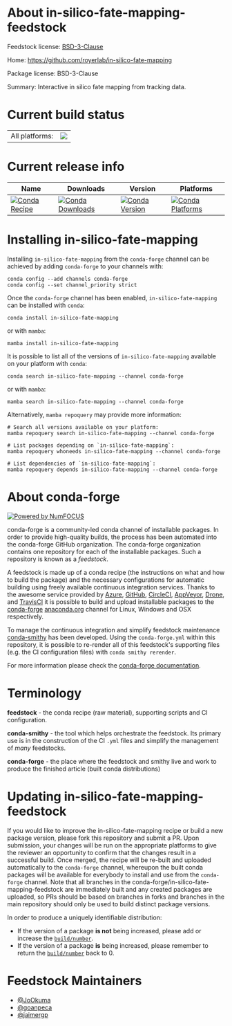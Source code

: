 About in-silico-fate-mapping-feedstock
======================================

Feedstock license: [BSD-3-Clause](https://github.com/conda-forge/in-silico-fate-mapping-feedstock/blob/main/LICENSE.txt)

Home: https://github.com/royerlab/in-silico-fate-mapping

Package license: BSD-3-Clause

Summary: Interactive in silico fate mapping from tracking data.

Current build status
====================


<table><tr><td>All platforms:</td>
    <td>
      <a href="https://dev.azure.com/conda-forge/feedstock-builds/_build/latest?definitionId=19966&branchName=main">
        <img src="https://dev.azure.com/conda-forge/feedstock-builds/_apis/build/status/in-silico-fate-mapping-feedstock?branchName=main">
      </a>
    </td>
  </tr>
</table>

Current release info
====================

| Name | Downloads | Version | Platforms |
| --- | --- | --- | --- |
| [![Conda Recipe](https://img.shields.io/badge/recipe-in--silico--fate--mapping-green.svg)](https://anaconda.org/conda-forge/in-silico-fate-mapping) | [![Conda Downloads](https://img.shields.io/conda/dn/conda-forge/in-silico-fate-mapping.svg)](https://anaconda.org/conda-forge/in-silico-fate-mapping) | [![Conda Version](https://img.shields.io/conda/vn/conda-forge/in-silico-fate-mapping.svg)](https://anaconda.org/conda-forge/in-silico-fate-mapping) | [![Conda Platforms](https://img.shields.io/conda/pn/conda-forge/in-silico-fate-mapping.svg)](https://anaconda.org/conda-forge/in-silico-fate-mapping) |

Installing in-silico-fate-mapping
=================================

Installing `in-silico-fate-mapping` from the `conda-forge` channel can be achieved by adding `conda-forge` to your channels with:

```
conda config --add channels conda-forge
conda config --set channel_priority strict
```

Once the `conda-forge` channel has been enabled, `in-silico-fate-mapping` can be installed with `conda`:

```
conda install in-silico-fate-mapping
```

or with `mamba`:

```
mamba install in-silico-fate-mapping
```

It is possible to list all of the versions of `in-silico-fate-mapping` available on your platform with `conda`:

```
conda search in-silico-fate-mapping --channel conda-forge
```

or with `mamba`:

```
mamba search in-silico-fate-mapping --channel conda-forge
```

Alternatively, `mamba repoquery` may provide more information:

```
# Search all versions available on your platform:
mamba repoquery search in-silico-fate-mapping --channel conda-forge

# List packages depending on `in-silico-fate-mapping`:
mamba repoquery whoneeds in-silico-fate-mapping --channel conda-forge

# List dependencies of `in-silico-fate-mapping`:
mamba repoquery depends in-silico-fate-mapping --channel conda-forge
```


About conda-forge
=================

[![Powered by
NumFOCUS](https://img.shields.io/badge/powered%20by-NumFOCUS-orange.svg?style=flat&colorA=E1523D&colorB=007D8A)](https://numfocus.org)

conda-forge is a community-led conda channel of installable packages.
In order to provide high-quality builds, the process has been automated into the
conda-forge GitHub organization. The conda-forge organization contains one repository
for each of the installable packages. Such a repository is known as a *feedstock*.

A feedstock is made up of a conda recipe (the instructions on what and how to build
the package) and the necessary configurations for automatic building using freely
available continuous integration services. Thanks to the awesome service provided by
[Azure](https://azure.microsoft.com/en-us/services/devops/), [GitHub](https://github.com/),
[CircleCI](https://circleci.com/), [AppVeyor](https://www.appveyor.com/),
[Drone](https://cloud.drone.io/welcome), and [TravisCI](https://travis-ci.com/)
it is possible to build and upload installable packages to the
[conda-forge](https://anaconda.org/conda-forge) [anaconda.org](https://anaconda.org/)
channel for Linux, Windows and OSX respectively.

To manage the continuous integration and simplify feedstock maintenance
[conda-smithy](https://github.com/conda-forge/conda-smithy) has been developed.
Using the ``conda-forge.yml`` within this repository, it is possible to re-render all of
this feedstock's supporting files (e.g. the CI configuration files) with ``conda smithy rerender``.

For more information please check the [conda-forge documentation](https://conda-forge.org/docs/).

Terminology
===========

**feedstock** - the conda recipe (raw material), supporting scripts and CI configuration.

**conda-smithy** - the tool which helps orchestrate the feedstock.
                   Its primary use is in the construction of the CI ``.yml`` files
                   and simplify the management of *many* feedstocks.

**conda-forge** - the place where the feedstock and smithy live and work to
                  produce the finished article (built conda distributions)


Updating in-silico-fate-mapping-feedstock
=========================================

If you would like to improve the in-silico-fate-mapping recipe or build a new
package version, please fork this repository and submit a PR. Upon submission,
your changes will be run on the appropriate platforms to give the reviewer an
opportunity to confirm that the changes result in a successful build. Once
merged, the recipe will be re-built and uploaded automatically to the
`conda-forge` channel, whereupon the built conda packages will be available for
everybody to install and use from the `conda-forge` channel.
Note that all branches in the conda-forge/in-silico-fate-mapping-feedstock are
immediately built and any created packages are uploaded, so PRs should be based
on branches in forks and branches in the main repository should only be used to
build distinct package versions.

In order to produce a uniquely identifiable distribution:
 * If the version of a package **is not** being increased, please add or increase
   the [``build/number``](https://docs.conda.io/projects/conda-build/en/latest/resources/define-metadata.html#build-number-and-string).
 * If the version of a package **is** being increased, please remember to return
   the [``build/number``](https://docs.conda.io/projects/conda-build/en/latest/resources/define-metadata.html#build-number-and-string)
   back to 0.

Feedstock Maintainers
=====================

* [@JoOkuma](https://github.com/JoOkuma/)
* [@goanpeca](https://github.com/goanpeca/)
* [@jaimergp](https://github.com/jaimergp/)

